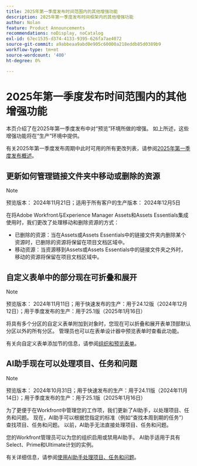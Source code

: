 ```yaml
---
title: 2025年第一季度发布时间范围内的其他增强功能
description: 2025年第一季度发布时间框架内的其他增强功能
author: Nolan
feature: Product Announcements
recommendations: noDisplay, noCatalog
exl-id: 67ec1535-d374-4133-9395-626fa7ae4072
source-git-commit: a9abbeaa9abd0e905c60000a218eddb85d0389b9
workflow-type: tm+mt
source-wordcount: '400'
ht-degree: 0%

---
```


# 2025年第一季度发布时间范围内的其他增强功能

本页介绍了在2025年第一季度发布中对“预览”环境所做的增强。 如上所述，这些增强功能将在“生产”环境中提供。

有关2025年第一季度发布周期中此时可用的所有更改列表，请参阅[&#x200B; 2025年第一季度发布概述](/help/quicksilver/product-announcements/product-releases/25-q1-release-activity/25-q1-release-overview.md)。

## 更新如何管理链接文件夹中移动或删除的资源

>[!NOTE]
>
>预览版本： 2024年11月21日；适用于所有客户的生产版本： 2024年12月5日

在将Adobe Workfront与Experience Manager Assets和Assets Essentials集成使用时，我们更改了处理移动和删除资源的方式：

* 已删除的资源：当在Assets或Assets Essentials中的链接文件夹内删除某个资源时，已删除的资源将保留在项目文档区域中。
* 移动资源：当资源移到Assets或Assets Essentials中的链接文件夹之外时，移动的资源将保留在项目文档区域中。

## 自定义表单中的部分现在可折叠和展开

>[!NOTE]
>
>预览版本： 2024年11月11日；用于快速发布的生产：用于24.12版（2024年12月12日）；用于季度发布的生产：用于25.1版（2025年1月16日）

将具有多个分区的自定义表单附加到对象时，您现在可以折叠和展开表单顶部默认分区以外的所有分区。 管理员也可以在表单设计器中预览表单时查看此功能。

有关向自定义表单添加节的信息，请参阅[组织和预览表单](/help/quicksilver/administration-and-setup/customize-workfront/create-manage-custom-forms/form-designer/design-a-form/organize-a-form.md)。

## AI助手现在可以处理项目、任务和问题

>[!NOTE]
>
>预览版本： 2024年10月31日；用于快速发布的生产：用于24.11版（2024年11月14日）；用于季度发布的生产：用于25.1版（2025年1月16日）

为了更便于在Workfront中管理您的工作项，我们更新了AI助手，以处理项目、任务和问题。 现在，AI助手可以根据您指定的标准（例如“查找本周到期的任务”）查找项目、任务和问题。
以前，AI助手无法直接处理项目、任务和问题。

您的Workfront管理员可以为您的组织启用或禁用AI助手。 AI助手适用于具有Select、Prime和Ultimate计划的实例。

有关详细信息，请参阅[使用AI助手处理项目、任务和问题](/help/quicksilver/workfront-basics/ai-assistant/work-with-pti-through-ai-assisant.md)。
